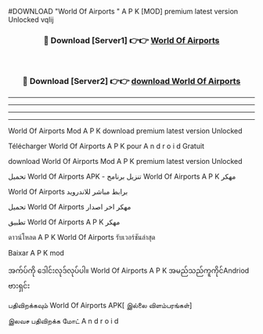 #DOWNLOAD "World Of Airports " A P K [MOD] premium latest version Unlocked vqlij 



<div align="center">

<h3>🔴 Download [Server1] 👉👉 <a href="https://apkdownload12.web.app/?title=World Of Airports ">World Of Airports  </a></h3><br>

<h3>🔴 Download [Server2] 👉👉 <a href="https://apkdownload12.web.app/?title=World Of Airports ">download World Of Airports  </a></h3>
</div>


----------------------------------------------------------

----------------------------------------------------------

----------------------------------------------------------

----------------------------------------------------------


World Of Airports  Mod A P K download premium latest version Unlocked

Télécharger  World Of Airports  A P K pour A n d r o i d Gratuit

download World Of Airports  Mod A P K premium latest version Unlocked

تحميل World Of Airports  APK - تنزيل برنامج World Of Airports  A P K مهكر

World Of Airports  برابط مباشر للاندرويد

تحميل World Of Airports  مهكر اخر اصدار

تطبيق World Of Airports  A P K مهكر

ดาวน์โหลด A P K World Of Airports  รับเวอร์ชันล่าสุด

Baixar A P K mod

အက်ပ်ကို ဒေါင်းလုဒ်လုပ်ပါ။ World Of Airports  A P K အမည်သည်ကူကိုင်Andriod ဗားရှင်း

பதிவிறக்கவும் World Of Airports  APK[ இல்லை விளம்பரங்கள்] 
 
இலவச பதிவிறக்க மோட் A n d r o i d



